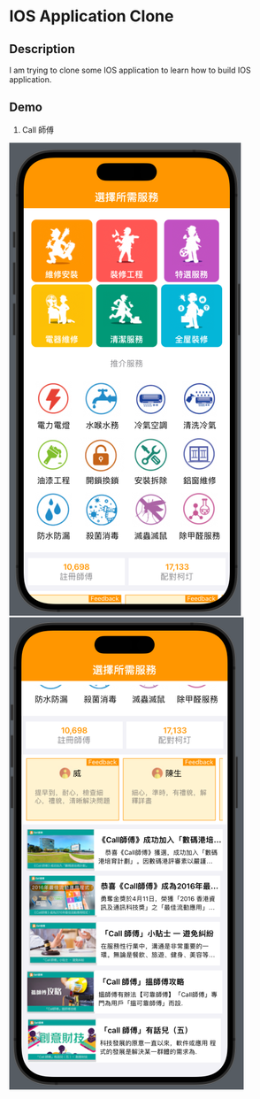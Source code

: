 # IOS Application Clone

## Description

I am trying to clone some IOS application to learn how to build IOS application.

## Demo

  1. Call 師傅

  ![call cfu](./assets/callcfu/home1.png)
  ![call cfu](./assets/callcfu/home2.png)
